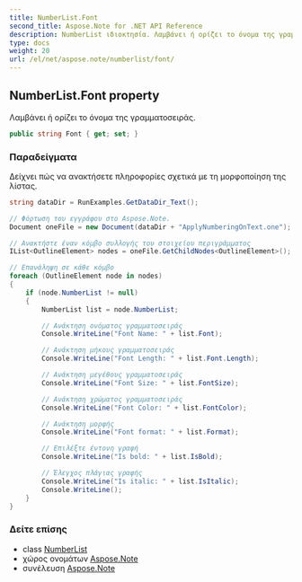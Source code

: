 ```yaml
---
title: NumberList.Font
second_title: Aspose.Note for .NET API Reference
description: NumberList ιδιοκτησία. Λαμβάνει ή ορίζει το όνομα της γραμματοσειράς.
type: docs
weight: 20
url: /el/net/aspose.note/numberlist/font/
---
```

## NumberList.Font property

Λαμβάνει ή ορίζει το όνομα της γραμματοσειράς.

```csharp
public string Font { get; set; }
```

### Παραδείγματα

Δείχνει πώς να ανακτήσετε πληροφορίες σχετικά με τη μορφοποίηση της λίστας.

```csharp
string dataDir = RunExamples.GetDataDir_Text();

// Φόρτωση του εγγράφου στο Aspose.Note.
Document oneFile = new Document(dataDir + "ApplyNumberingOnText.one");

// Ανακτήστε έναν κόμβο συλλογής του στοιχείου περιγράμματος
IList<OutlineElement> nodes = oneFile.GetChildNodes<OutlineElement>();

// Επανάληψη σε κάθε κόμβο
foreach (OutlineElement node in nodes)
{
    if (node.NumberList != null)
    {
        NumberList list = node.NumberList;

        // Ανάκτηση ονόματος γραμματοσειράς
        Console.WriteLine("Font Name: " + list.Font);

        // Ανάκτηση μήκους γραμματοσειράς
        Console.WriteLine("Font Length: " + list.Font.Length);

        // Ανάκτηση μεγέθους γραμματοσειράς
        Console.WriteLine("Font Size: " + list.FontSize);

        // Ανάκτηση χρώματος γραμματοσειράς
        Console.WriteLine("Font Color: " + list.FontColor);

        // Ανάκτηση μορφής
        Console.WriteLine("Font format: " + list.Format);

        // Επιλέξτε έντονη γραφή
        Console.WriteLine("Is bold: " + list.IsBold);

        // Έλεγχος πλάγιας γραφής
        Console.WriteLine("Is italic: " + list.IsItalic);
        Console.WriteLine();
    }
}
```

### Δείτε επίσης

* class [NumberList](../)
* χώρος ονομάτων [Aspose.Note](../../numberlist/)
* συνέλευση [Aspose.Note](../../../)


